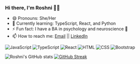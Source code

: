 ### Hi there, I'm Roshni 👋🏽
- 😄 Pronouns: She/Her
- 🌱 Currently learning: TypeScript, React, and Python
- ⚡ Fun fact: I have a BA in psychology and neuroscience 🧠
- 📫 How to reach me: [Email](mailto:rpatel01@wesleyan.edu) || [LinkedIn](https://www.linkedin.com/in/roshni-patel/)


<p>
  <img alt="JavaScript" src="https://img.shields.io/badge/JavaScript-F7DF1E?logo=javascript&logoColor=white&style=flat" />
  <img alt="TypeScript" src="https://img.shields.io/badge/--3178C6?logo=typescript&logoColor=ffffff" />
  <img alt="React" src="https://img.shields.io/badge/React-61DAFB?logo=react&logoColor=white&style=flat" />
  <img alt="HTML" src="https://img.shields.io/badge/HTML-E34F26?logo=html5&logoColor=white&style=flat" />
  <img alt="CSS" src="https://img.shields.io/badge/CSS-1572B6?logo=css3&logoColor=white&style=flat" />
  <img alt="Bootstrap" src="https://img.shields.io/badge/Bootstrap-7952B3?logo=bootstrap&logoColor=white&style=flat" />
</p>

![Roshni's GitHub stats](https://github-readme-stats.vercel.app/api?username=roshni-patel&hide=stars,issues&theme=tokyonight&show_icons=true&count_private=true)
[![GitHub Streak](http://github-readme-streak-stats.herokuapp.com?user=roshni-patel&theme=tokyonight&date_format=M%20j%5B%2C%20Y%5D)](https://git.io/streak-stats)

<!-- [![Top Langs](https://github-readme-stats.vercel.app/api/top-langs/?username=roshni-patel&layout=compact&langs_count=10&theme=tokyonight&count_private=true&show_icons=true?)](https://github.com/roshni-patel/github-readme-stats)
 -->

<!--
**roshni-patel/roshni-patel** is a ✨ _special_ ✨ repository because its `README.md` (this file) appears on your GitHub profile.

Here are some ideas to get you started:

- 🔭 I’m currently working on ...
- 🌱 I’m currently learning ...
- 👯 I’m looking to collaborate on ...
- 🤔 I’m looking for help with ...
- 💬 Ask me about ...
- 📫 How to reach me: ...
- 😄 Pronouns: ...
- ⚡ Fun fact: ...
-->
